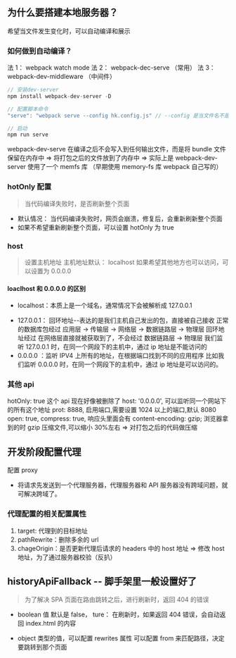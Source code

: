 ## 为什么要搭建本地服务器？

希望当文件发生变化时，可以自动编译和展示

### 如何做到自动编译？

法 1： webpack watch mode
法 2： webpack-dec-serve （常用）
法 3： webpack-dev-middleware （中间件）

```js
// 安装dev-server
npm install webpack-dev-server -D

// 配置脚本命令
"serve": "webpack serve --config hk.config.js" // --config 是当文件名不是webpack.config.js时使用的，后面加的是自定义的文件名

// 启动
npm run serve
```

webpack-dev-serve 在编译之后不会写入到任何输出文件，而是将 bundle 文件保留在内存中
=> 将打包之后的文件放到了内存中
=> 实际上是 webpack-dev-server 使用了一个 memfs 库 （早期使用 memory-fs 库 webpack 自己写的）

### hotOnly 配置

> 当代码编译失败时，是否刷新整个页面

- 默认情况： 当代码编译失败时，网页会崩溃，修复后，会重新刷新整个页面
- 如果不希望重新刷新整个页面，可以设置 hotOnly 为 true

### host

> 设置主机地址
> 主机地址默认： localhost
> 如果希望其他地方也可以访问，可以设置为 0.0.0.0

#### loaclhost 和 0.0.0.0 的区别

- localhost：本质上是一个域名，通常情况下会被解析成 127.0.0.1

* 127.0.0.1： 回环地址--表达的是我们主机自己发出的包，直接被自己接收
  正常的数据库包经过 应用层 -> 传输层 -> 网络层 -> 数据链路层 -> 物理层
  回环地址经过 在网络层直接就被获取到了，不会经过 数据链路层 -> 物理层
  我们监听 127.0.0.1 时，在同一个网段下的主机中，通过 ip 地址是不能访问的
* 0.0.0.0 ：监听 IPV4 上所有的地址，在根据端口找到不同的应用程序
  比如我们监听 0.0.0.0 时，在同一个网段下的主机中，通过 ip 地址是可以访问的。

### 其他 api

hotOnly: true 这个 api 现在好像被删除了
host: '0.0.0.0', 可以监听同一个网站下的所有这个地址
prot: 8888, 启用端口,需要设置 1024 以上的端口,默认 8080
open: true,
compress: true, 响应头里面会有 content-encoding: gzip; 浏览器拿到的时 gzip 压缩文件,可以缩小 30%左右 => 对打包之后的代码做压缩

## 开发阶段配置代理

配置 proxy

- 将请求先发送到一个代理服务器，代理服务器和 API 服务器没有跨域问题，就可解决跨域了。

### 代理配置的相关配置属性

1. target: 代理到的目标地址
2. pathRewrite：删除多余的 url
3. chageOrigin：是否更新代理后请求的 headers 中的 host 地址 => 修改 host 地址，为了通过服务器校验（反扒）

## historyApiFallback -- 脚手架里一般设置好了

> 为了解决 SPA 页面在路由跳转之后，进行刷新时，返回 404 的错误

- boolean 值
  默认是 false，
  ture： 在刷新时，如果返回 404 错误，会自动返回 index.html 的内容

- object 类型的值，可以配置 rewrites 属性
  可以配置 from 来匹配路径，决定要跳转到那个页面
